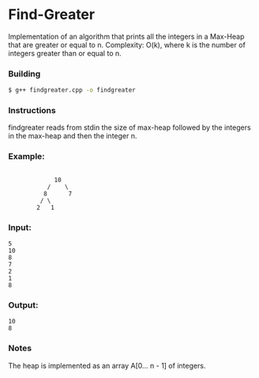 # Find-Greater

Implementation of an algorithm that prints all the integers in a Max-Heap that are greater or equal to n. 
Complexity: O(k), where k is the number of integers greater than or equal to n.

### Building
``` bash
$ g++ findgreater.cpp -o findgreater
```
### Instructions

  findgreater reads from stdin the size of max-heap followed by the integers in the max-heap and then the integer n.

### Example:
```

             10 
           /    \
          8      7
         / \
        2   1 

```
### Input:
``` 
5
10
8
7
2
1
8
```
### Output:
```
10
8
```

### Notes
The heap is implemented as an array A[0... n - 1] of integers. 
